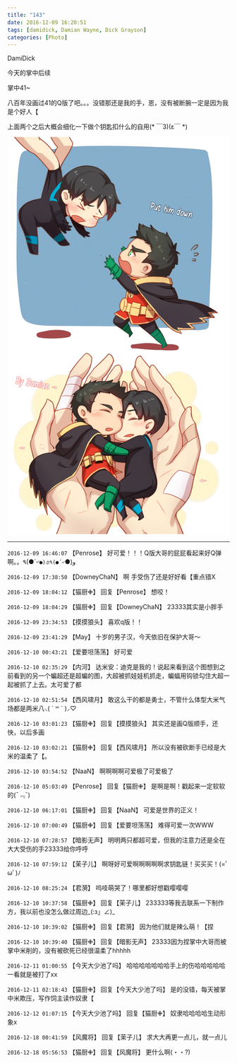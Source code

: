 ```yaml
---
title: "143"
date: 2016-12-09 16:20:51
tags: [damidick, Damian Wayne, Dick Grayson]
categories: [Photo]
---
```


<p>DamiDick</p> 
<p>今天的掌中后续</p> 
<p>掌中41~</p> 
<p>八百年没画过41的Q版了吧。。。没错那还是我的手，恩，没有被断腕一定是因为我是个好人【</p> 
<p>上面两个之后大概会细化一下做个钥匙扣什么的自用(*&nbsp;￣3)(ε￣&nbsp;*)</p>

![](https://raw.githubusercontent.com/alicewish/meowchain247/master/img_cVZNdzJtQk9JV2V2Vjh4bnFNTVZhZEIrUWdVWHhocjlLV1U0STdVRkFDcnh4aW1PU0xiWmp3PT0.jpg)

---

`2016-12-09 16:46:07` 【Penrose】 好可爱！！！Q版大哥的屁屁看起来好Q弹啊。。٩(●´৺`●)૭٩(●´৺`●)و

`2016-12-09 17:38:50` 【DowneyChaN】 啊 手受伤了还是好好看【重点错X

`2016-12-09 18:04:12` 【猫厨✙】 回复【Penrose】 想咬！

`2016-12-09 18:04:29` 【猫厨✙】 回复【DowneyChaN】 23333其实是小胖手

`2016-12-09 23:34:53` 【摸摸狼头】 喜欢q版！！

`2016-12-09 23:41:29` 【May】 十岁的男子汉，今天依旧在保护大哥～

`2016-12-10 00:43:21` 【爱要坦荡荡】 好可爱

`2016-12-10 02:35:29` 【内河】 达米安：迪克是我的！说起来看到这个图想到之前看到的另一个蝙超还是超蝙的图，大超被抓娃娃机抓走，蝙蝠用钩锁勾住大超一起被抓了上去。太可爱了都

`2016-12-10 02:51:54` 【西风啸月】 敢这么干的都是勇士，不管什么体型大米气场都是两米八⸜( ´ ꒳ ` )⸝♡︎

`2016-12-10 03:01:23` 【猫厨✙】 回复【摸摸狼头】 其实还是画Q版顺手，还快，以后多画

`2016-12-10 03:02:21` 【猫厨✙】 回复【西风啸月】 所以没有被砍断手已经是大米的温柔了【。

`2016-12-10 03:54:52` 【NaaN】 啊啊啊啊可爱极了可爱极了

`2016-12-10 05:03:49` 【Penrose】 回复【猫厨✙】 是啊是啊！戳起来一定软软的(¯﹃¯)

`2016-12-10 06:17:01` 【猫厨✙】 回复【NaaN】 可爱是世界的正义！

`2016-12-10 07:00:49` 【猫厨✙】 回复【爱要坦荡荡】 难得可爱一次WWW

`2016-12-10 07:28:57` 【暗影无声】 明明两只都超可爱，但我的注意力还是全在大大受伤的手23333给你呼呼

`2016-12-10 07:59:12` 【茉子儿】 啊呀好可爱啊啊啊啊啊求钥匙链！买买买！(=ﾟωﾟ)ﾉ

`2016-12-10 08:25:24` 【君漪】 呜哇萌哭了！哪里都好想戳嘤嘤嘤

`2016-12-10 10:37:58` 【猫厨✙】 回复【茉子儿】 233333等我去联系一下制作方，我以前也没怎么做过周边\_(:з」∠)\_

`2016-12-10 10:39:02` 【猫厨✙】 回复【君漪】 因为他们就是辣么萌！【捏

`2016-12-10 10:39:40` 【猫厨✙】 回复【暗影无声】 23333因为捏掌中大哥而被掌中米削的，没有被砍死已经很温柔了hhhhh

`2016-12-11 01:00:55` 【今天大少池了吗】 哈哈哈哈哈哈哈手上的伤哈哈哈哈哈一看就是被打了xx

`2016-12-11 02:18:43` 【猫厨✙】 回复【今天大少池了吗】 是的没错，每天被掌中米欺压，写作饲主读作奴隶【

`2016-12-12 01:07:15` 【今天大少池了吗】 回复【猫厨✙】 奴隶哈哈哈哈生动形象x

`2016-12-18 00:41:59` 【风魔将】 回复【茉子儿】 求大大再更一点儿，就一点儿

`2016-12-18 05:56:53` 【猫厨✙】 回复【风魔将】 更什么啊(・・?)
